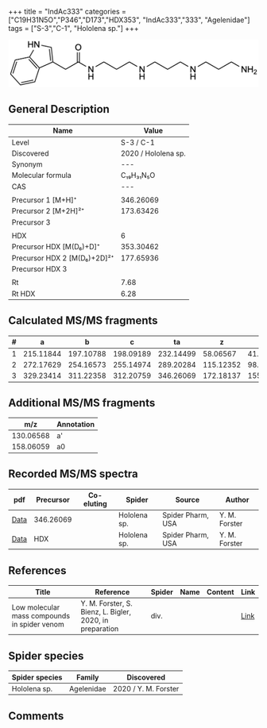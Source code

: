 +++
title = "IndAc333"
categories = ["C19H31N5O","P346","D173","HDX353",
"IndAc333","333",
"Agelenidae"]
tags = ["S-3","C-1",
"Hololena sp."]
+++

![](/img/IndAc333.png)

## General Description

| Name                       | Value              |
|----------------------------|--------------------|
| Level                      | S-3 / C-1          |
| Discovered                 | 2020 / Hololena sp. |
| Synonym                    | ---                |
| Molecular formula          | C₁₉H₃₁N₅O                   |
| CAS                        | ---                |
|                            |                    |
| Precursor 1 [M+H]⁺         | 346.26069                   |
| Precursor 2 [M+2H]²⁺       | 173.63426                   |
| Precursor 3                |                    |
|                            |                    |
| HDX                        | 6                   |
| Precursor HDX   [M(D₆)+D]⁺   | 353.30462                   |
| Precursor HDX 2 [M(D₆)+2D]²⁺ | 177.65936                   |
| Precursor HDX 3            |                    |
|                            |                    |
| Rt                         | 7.68                   |
| Rt HDX                     | 6.28                   |

## Calculated MS/MS fragments

| # | a         | b         | c         | ta        | z         | y         | tz        |
|---|-----------|-----------|-----------|-----------|-----------|-----------|-----------|
| 1 | 215.11844 | 197.10788 | 198.09189 | 232.14499 | 58.06567 | 41.03912 | 75.09222 |
| 2 | 272.17629 | 254.16573 | 255.14974 | 289.20284 | 115.12352 | 98.09697 | 132.15007 |
| 3 | 329.23414 | 311.22358 | 312.20759 | 346.26069 | 172.18137 | 155.15482 | 189.20792 |


## Additional MS/MS fragments

| m/z | Annotation |
|-----|------------|
| 130.06568 | a'         |
| 158.06059 | a0         |

## Recorded MS/MS spectra

| pdf                                             | Precursor | Co-eluting | Spider      | Source                       | Author        |
|-------------------------------------------------|-----------|------------|-------------|------------------------------|---------------|
| [Data](/pdf/Hololena-sp/346_IndAc333_Ho-sp.pdf) | 346.26069 |           | Hololena sp. | Spider Pharm, USA | Y. M. Forster |
| [Data](/pdf/Hololena-sp/346_IndAc333_Ho-sp_HDX.pdf) | HDX |           | Hololena sp. | Spider Pharm, USA | Y. M. Forster |


## References

| Title | Reference | Spider | Name | Content | Link |
|-------|-----------|--------|------|---------|------|
| Low molecular mass compounds in spider venom      | Y. M. Forster, S. Bienz, L. Bigler, 2020, in preparation          | div.       |   |   | [Link](unknown) |

## Spider species

| Spider species     | Family     | Discovered           |
|--------------------|------------|----------------------|
| Hololena sp.       | Agelenidae | 2020 / Y. M. Forster |


## Comments